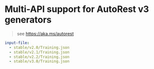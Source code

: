 # Multi-API support for AutoRest v3 generators

> see https://aka.ms/autorest

``` yaml $(enable-multi-api)
input-file:
  - stable/v2.0/Training.json
  - stable/v2.1/Training.json
  - stable/v2.2/Training.json
  - stable/v3.0/Training.json
```
